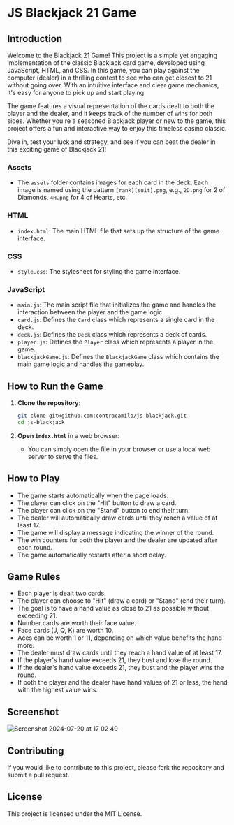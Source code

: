 # JS Blackjack 21 Game

## Introduction

Welcome to the Blackjack 21 Game! This project is a simple yet engaging implementation of the classic Blackjack card game, developed using JavaScript, HTML, and CSS. In this game, you can play against the computer (dealer) in a thrilling contest to see who can get closest to 21 without going over. With an intuitive interface and clear game mechanics, it's easy for anyone to pick up and start playing.

The game features a visual representation of the cards dealt to both the player and the dealer, and it keeps track of the number of wins for both sides. Whether you're a seasoned Blackjack player or new to the game, this project offers a fun and interactive way to enjoy this timeless casino classic.

Dive in, test your luck and strategy, and see if you can beat the dealer in this exciting game of Blackjack 21!

### Assets

- The `assets` folder contains images for each card in the deck. Each image is named using the pattern `[rank][suit].png`, e.g., `2D.png` for 2 of Diamonds, `4H.png` for 4 of Hearts, etc.

### HTML

- `index.html`: The main HTML file that sets up the structure of the game interface.

### CSS

- `style.css`: The stylesheet for styling the game interface.

### JavaScript

- `main.js`: The main script file that initializes the game and handles the interaction between the player and the game logic.
- `card.js`: Defines the `Card` class which represents a single card in the deck.
- `deck.js`: Defines the `Deck` class which represents a deck of cards.
- `player.js`: Defines the `Player` class which represents a player in the game.
- `blackjackGame.js`: Defines the `BlackjackGame` class which contains the main game logic and handles the gameplay.

## How to Run the Game

1. **Clone the repository**:

    ```bash
    git clone git@github.com:contracamilo/js-blackjack.git
    cd js-blackjack
    ```

2. **Open `index.html`** in a web browser:
    - You can simply open the file in your browser or use a local web server to serve the files.

## How to Play

- The game starts automatically when the page loads.
- The player can click on the "Hit" button to draw a card.
- The player can click on the "Stand" button to end their turn.
- The dealer will automatically draw cards until they reach a value of at least 17.
- The game will display a message indicating the winner of the round.
- The win counters for both the player and the dealer are updated after each round.
- The game automatically restarts after a short delay.

## Game Rules

- Each player is dealt two cards.
- The player can choose to "Hit" (draw a card) or "Stand" (end their turn).
- The goal is to have a hand value as close to 21 as possible without exceeding 21.
- Number cards are worth their face value.
- Face cards (J, Q, K) are worth 10.
- Aces can be worth 1 or 11, depending on which value benefits the hand more.
- The dealer must draw cards until they reach a hand value of at least 17.
- If the player's hand value exceeds 21, they bust and lose the round.
- If the dealer's hand value exceeds 21, they bust and the player wins the round.
- If both the player and the dealer have hand values of 21 or less, the hand with the highest value wins.

## Screenshot

![Screenshot 2024-07-20 at 17 02 49](https://github.com/user-attachments/assets/2299b43f-379e-4f3c-8b21-561df3d441c9)


## Contributing

If you would like to contribute to this project, please fork the repository and submit a pull request.

## License

This project is licensed under the MIT License.
